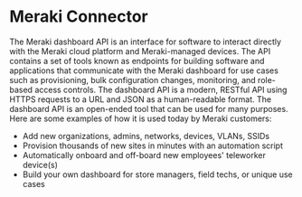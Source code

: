 # Meraki Connector

The Meraki dashboard API is an interface for software to interact directly with the Meraki cloud platform and Meraki-managed devices. The API contains a set of tools known as endpoints for building software and applications that communicate with the Meraki dashboard for use cases such as provisioning, bulk configuration changes, monitoring, and role-based access controls. The dashboard API is a modern, RESTful API using HTTPS requests to a URL and JSON as a human-readable format. The dashboard API is an open-ended tool that can be used for many purposes. Here are some examples of how it is used today by Meraki customers:

* Add new organizations, admins, networks, devices, VLANs, SSIDs
* Provision thousands of new sites in minutes with an automation script
* Automatically onboard and off-board new employees' teleworker device(s)
* Build your own dashboard for store managers, field techs, or unique use cases

